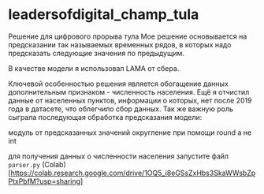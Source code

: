 # leadersofdigital_champ_tula
Решение для цифрового прорыва  тула
Мое решение основывается на предсказании так называемых временных рядов, в которых надо предсказать следующие значения по предыдущим.

В качестве модели я использовал LAMA  от сбера.

Ключевой особенностью решения является обогащение данных дополнительным признаком - численность населения. Ещё я отчистил данные от населенных пунктов, информации о которых, нет после 2019 года в датасете, что облегчило сбор данных. Так же важную роль сыграла последующая обработка предсказания модели:

модуль от предсказанных значений
округление при помощи round а не int

для получения данных о численности населения запустите файл ``parser.py``
(Colab)[https://colab.research.google.com/drive/1OQ5_i8eGSsZxHbs3SkaWWsbZpPtxPbfM?usp=sharing]
